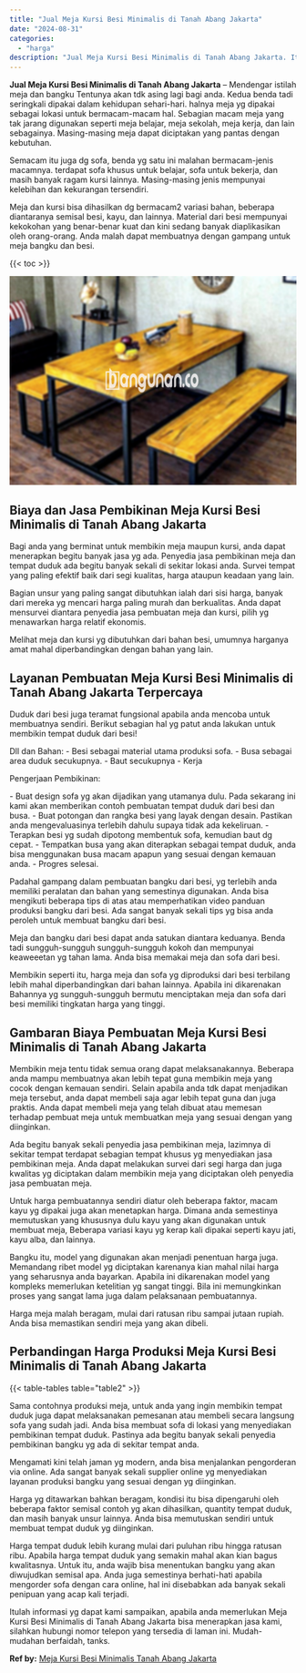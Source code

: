 ```yaml
---
title: "Jual Meja Kursi Besi Minimalis di Tanah Abang Jakarta"
date: "2024-08-31"
categories: 
  - "harga"
description: "Jual Meja Kursi Besi Minimalis di Tanah Abang Jakarta. Itulah informasi yg dapat kami sampaikan, apabila anda memerlukan Meja Kursi Besi Minimalis di Tanah A..."
---
```


**Jual Meja Kursi Besi Minimalis di Tanah Abang Jakarta** – Mendengar istilah meja dan bangku Tentunya akan tdk asing lagi bagi anda. Kedua benda tadi seringkali dipakai dalam kehidupan sehari-hari. halnya meja yg dipakai sebagai lokasi untuk bermacam-macam hal. Sebagian macam meja yang tak jarang digunakan seperti meja belajar, meja sekolah, meja kerja, dan lain sebagainya. Masing-masing meja dapat diciptakan yang pantas dengan kebutuhan.

Semacam itu juga dg sofa, benda yg satu ini malahan bermacam-jenis macamnya. terdapat sofa khusus untuk belajar, sofa untuk bekerja, dan masih banyak ragam kursi lainnya. Masing-masing jenis mempunyai kelebihan dan kekurangan tersendiri.

Meja dan kursi bisa dihasilkan dg bermacam2 variasi bahan, beberapa diantaranya semisal besi, kayu, dan lainnya. Material dari besi mempunyai kekokohan yang benar-benar kuat dan kini sedang banyak diaplikasikan oleh orang-orang. Anda malah dapat membuatnya dengan gampang untuk meja bangku dan besi.

{{< toc >}}

![Jual Meja Kursi Besi Minimalis di Tanah Abang Jakarta](/images/jual-meja-besi-murah28.png)

## Biaya dan Jasa Pembikinan Meja Kursi Besi Minimalis di Tanah Abang Jakarta

Bagi anda yang berminat untuk membikin meja maupun kursi, anda dapat menerapkan begitu banyak jasa yg ada. Penyedia jasa pembikinan meja dan tempat duduk ada begitu banyak sekali di sekitar lokasi anda. Survei tempat yang paling efektif baik dari segi kualitas, harga ataupun keadaan yang lain.

Bagian unsur yang paling sangat dibutuhkan ialah dari sisi harga, banyak dari mereka yg mencari harga paling murah dan berkualitas. Anda dapat mensurvei diantara penyedia jasa pembuatan meja dan kursi, pilih yg menawarkan harga relatif ekonomis.

Melihat meja dan kursi yg dibutuhkan dari bahan besi, umumnya harganya amat mahal diperbandingkan dengan bahan yang lain.

## Layanan Pembuatan Meja Kursi Besi Minimalis di Tanah Abang Jakarta Terpercaya

Duduk dari besi juga teramat fungsional apabila anda mencoba untuk membuatnya sendiri. Berikut sebagian hal yg patut anda lakukan untuk membikin tempat duduk dari besi!

Dll dan Bahan: - Besi sebagai material utama produksi sofa. - Busa sebagai area duduk secukupnya. - Baut secukupnya - Kerja

Pengerjaan Pembikinan:

\- Buat design sofa yg akan dijadikan yang utamanya dulu. Pada sekarang ini kami akan memberikan contoh pembuatan tempat duduk dari besi dan busa. - Buat potongan dan rangka besi yang layak dengan desain. Pastikan anda mengevaluasinya terlebih dahulu supaya tidak ada kekeliruan. - Terapkan besi yg sudah dipotong membentuk sofa, kemudian baut dg cepat. - Tempatkan busa yang akan diterapkan sebagai tempat duduk, anda bisa menggunakan busa macam apapun yang sesuai dengan kemauan anda. - Progres selesai.

Padahal gampang dalam pembuatan bangku dari besi, yg terlebih anda memiliki peralatan dan bahan yang semestinya digunakan. Anda bisa mengikuti beberapa tips di atas atau memperhatikan video panduan produksi bangku dari besi. Ada sangat banyak sekali tips yg bisa anda peroleh untuk membuat bangku dari besi.

Meja dan bangku dari besi dapat anda satukan diantara keduanya. Benda tadi sungguh-sungguh sungguh-sungguh kokoh dan mempunyai keaweeetan yg tahan lama. Anda bisa memakai meja dan sofa dari besi.

Membikin seperti itu, harga meja dan sofa yg diproduksi dari besi terbilang lebih mahal diperbandingkan dari bahan lainnya. Apabila ini dikarenakan Bahannya yg sungguh-sungguh bermutu menciptakan meja dan sofa dari besi memiliki tingkatan harga yang tinggi.

## Gambaran Biaya Pembuatan Meja Kursi Besi Minimalis di Tanah Abang Jakarta

Membikin meja tentu tidak semua orang dapat melaksanakannya. Beberapa anda mampu membuatnya akan lebih tepat guna membikin meja yang cocok dengan kemauan sendiri. Selain apabila anda tdk dapat menjadikan meja tersebut, anda dapat membeli saja agar lebih tepat guna dan juga praktis. Anda dapat membeli meja yang telah dibuat atau memesan terhadap pembuat meja untuk membuatkan meja yang sesuai dengan yang diinginkan.

Ada begitu banyak sekali penyedia jasa pembikinan meja, lazimnya di sekitar tempat terdapat sebagian tempat khusus yg menyediakan jasa pembikinan meja. Anda dapat melakukan survei dari segi harga dan juga kwalitas yg diciptakan dalam membikin meja yang diciptakan oleh penyedia jasa pembuatan meja.

Untuk harga pembuatannya sendiri diatur oleh beberapa faktor, macam kayu yg dipakai juga akan menetapkan harga. Dimana anda semestinya memutuskan yang khususnya dulu kayu yang akan digunakan untuk membuat meja, Beberapa variasi kayu yg kerap kali dipakai seperti kayu jati, kayu alba, dan lainnya.

Bangku itu, model yang digunakan akan menjadi penentuan harga juga. Memandang ribet model yg diciptakan karenanya kian mahal nilai harga yang seharusnya anda bayarkan. Apabila ini dikarenakan model yang kompleks memerlukan ketelitian yg sangat tinggi. Bila ini memungkinkan proses yang sangat lama juga dalam pelaksanaan pembuatannya.

Harga meja malah beragam, mulai dari ratusan ribu sampai jutaan rupiah. Anda bisa memastikan sendiri meja yang akan dibeli.

## Perbandingan Harga Produksi Meja Kursi Besi Minimalis di Tanah Abang Jakarta

{{< table-tables table="table2" >}}

Sama contohnya produksi meja, untuk anda yang ingin membikin tempat duduk juga dapat melaksanakan pemesanan atau membeli secara langsung sofa yang sudah jadi. Anda bisa membuat sofa di lokasi yang menyediakan pembikinan tempat duduk. Pastinya ada begitu banyak sekali penyedia pembikinan bangku yg ada di sekitar tempat anda.

Mengamati kini telah jaman yg modern, anda bisa menjalankan pengorderan via online. Ada sangat banyak sekali supplier online yg menyediakan layanan produksi bangku yang sesuai dengan yg diinginkan.

Harga yg ditawarkan bahkan beragam, kondisi itu bisa dipengaruhi oleh beberapa faktor semisal contoh yg akan dihasilkan, quantity tempat duduk, dan masih banyak unsur lainnya. Anda bisa memutuskan sendiri untuk membuat tempat duduk yg diinginkan.

Harga tempat duduk lebih kurang mulai dari puluhan ribu hingga ratusan ribu. Apabila harga tempat duduk yang semakin mahal akan kian bagus kwalitasnya. Untuk itu, anda wajib bisa menentukan bangku yang akan diwujudkan semisal apa. Anda juga semestinya berhati-hati apabila mengorder sofa dengan cara online, hal ini disebabkan ada banyak sekali penipuan yang acap kali terjadi.

Itulah informasi yg dapat kami sampaikan, apabila anda memerlukan Meja Kursi Besi Minimalis di Tanah Abang Jakarta bisa menerapkan jasa kami, silahkan hubungi nomor telepon yang tersedia di laman ini. Mudah-mudahan berfaidah, tanks.

**Ref by:** [Meja Kursi Besi Minimalis Tanah Abang Jakarta](https://id.wikipedia.org/wiki/Meja)

